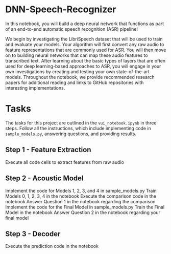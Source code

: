 # DNN-Speech-Recognizer

In this notebook, you will build a deep neural network that functions as part of an end-to-end automatic speech recognition (ASR) pipeline!

We begin by investigating the LibriSpeech dataset that will be used to train and evaluate your models. Your algorithm will first convert any raw audio to feature representations that are commonly used for ASR. You will then move on to building neural networks that can map these audio features to transcribed text. After learning about the basic types of layers that are often used for deep learning-based approaches to ASR, you will engage in your own investigations by creating and testing your own state-of-the-art models. Throughout the notebook, we provide recommended research papers for additional reading and links to GitHub repositories with interesting implementations.

# Tasks
The tasks for this project are outlined in the ```vui_notebook.ipynb``` in three steps. Follow all the instructions, which include implementing code in ```sample_models.py```, answering questions, and providing results.

## Step 1 - Feature Extraction

Execute all code cells to extract features from raw audio

## Step 2 - Acoustic Model

Implement the code for Models 1, 2, 3, and 4 in sample_models.py
Train Models 0, 1, 2, 3, 4 in the notebook
Execute the comparison code in the notebook
Answer Question 1 in the notebook regarding the comparison
Implement the code for the Final Model in sample_models.py
Train the Final Model in the notebook
Answer Question 2 in the notebook regarding your final model

## Step 3 - Decoder

Execute the prediction code in the notebook
